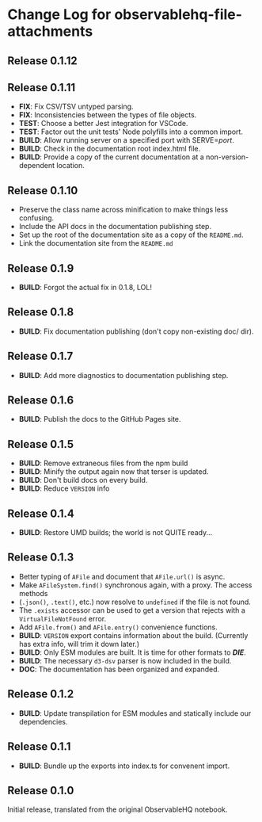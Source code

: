 # Change Log for observablehq-file-attachments

## Release 0.1.12


## Release 0.1.11
* **FIX**: Fix CSV/TSV untyped parsing.
* **FIX**: Inconsistencies between the types of file objects.
* **TEST**: Choose a better Jest integration for VSCode.
* **TEST**: Factor out the unit tests' Node polyfills into a common import.
* **BUILD**: Allow running server on a specified port with SERVE=_port_.
* **BUILD**: Check in the documentation root index.html file.
* **BUILD**: Provide a copy of the current documentation at a non-version-dependent location.

## Release 0.1.10
* Preserve the class name across minification to make things less confusing.
* Include the API docs in the documentation publishing step.
* Set up the root of the documentation site as a copy of the `README.md`.
* Link the documentation site from the `README.md`

## Release 0.1.9
* **BUILD**: Forgot the actual fix in 0.1.8, LOL!

## Release 0.1.8
* **BUILD**: Fix documentation publishing (don't copy non-existing doc/ dir).

## Release 0.1.7
* **BUILD**: Add more diagnostics to documentation publishing step.

## Release 0.1.6
* **BUILD**: Publish the docs to the GitHub Pages site.

## Release 0.1.5
* **BUILD**: Remove extraneous files from the npm build
* **BUILD**: Minify the output again now that terser is updated.
* **BUILD**: Don't build docs on every build.
* **BUILD**: Reduce `VERSION` info

## Release 0.1.4
* **BUILD**: Restore UMD builds; the world is not QUITE ready...

## Release 0.1.3
* Better typing of `AFile` and document that `AFile.url()` is async.
* Make `AFileSystem.find()` synchronous again, with a proxy. The access methods
* (`.json()`, `.text()`, etc.) now resolve to `undefined` if the file is not found.
* The `.exists` accessor can be used to get a version that rejects with a `VirtualFileNotFound` error.
* Add `AFile.from()` and `AFile.entry()` convenience functions.
* **BUILD**: `VERSION` export contains information about the build. (Currently has extra info, will trim it down later.)
* **BUILD**: Only ESM modules are built. It is time for other formats to **_DIE_**.
* **BUILD**: The necessary `d3-dsv` parser is now included in the build.
* **DOC**: The documentation has been organized and expanded.
## Release 0.1.2
* **BUILD**: Update transpilation for ESM modules and statically include our dependencies.

## Release 0.1.1
* **BUILD**: Bundle up the exports into index.ts for convenent import.

## Release 0.1.0

Initial release, translated from the original ObservableHQ notebook.